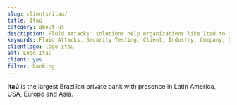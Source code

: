 ```yaml
---
slug: clients/itau/
title: Itaú
category: about-us
description: Fluid Attacks' solutions help organizations like Itaú to identify security vulnerabilities in their systems and manage their attack surfaces.
keywords: Fluid Attacks, Security Testing, Client, Industry, Company, Organization, Pentesting, Ethical Hacking, Itau
clientlogo: logo-itau
alt: Logo Itaú
client: yes
filter: banking
---
```


**Itaú** is the largest Brazilian private bank
with presence in Latin America, USA, Europe and Asia.
